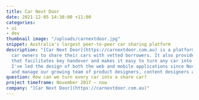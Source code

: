 ```yaml
---
title: Car Next Door
date: 2021-12-05 14:38:00 +11:00
categories:
- ui
- dev
thumbnail image: "/uploads/carnextdoor.jpg"
snippet: Australia's largest peer-to-peer car sharing platform
description: "[Car Next Door](https://carnextdoor.com.au) is a platform that allows
  car owners to share their cars with vetted borrowers. It also provides in-car technology
  that facilitates key handover and makes it easy to turn any car into a share car.
  I've led the design of both the web and mobile applications since November 2017
  and manage our growing team of product designers, content designers and user researchers."
question: How can we turn every car into a share car?
project timeframe: November 2017 – now
company: "[Car Next Door](https://carnextdoor.com.au)"
---
```


